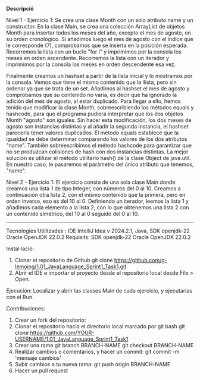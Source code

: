 <b>Descripció</b>

Nivel 1 - Ejercicio 1:
  Se crea una clase Month con un solo atributo name y un constructor.
  En la clase Main, se crea una colección ArrayList de objetos Month para insertar todos los meses del año, excepto el mes de agosto, en su orden cronológico.
  Si añadimos luego el mes de agosto con el índice que le corresponde (7), comprobamos que se inserta en la posición esperada.
  Recorremos la lista con un bucle "for i" y imprimimos por la consola los meses en orden ascendente.
  Recorremos la lista con un iterador y imprimimos por la consola los meses en orden descendente esa vez.
  
  Finalmente creamos un hashset a partir de la lista inicial y lo mostramos por la consola. Vemos que tiene el mismo contenido que la llista, pero sin ordenar ya que se trata de un set.
  Añadimos al hashset el mes de agosto y comprobamos que su contenido no varía, es decir que ha ignorado la adición del mes de agosto, al estar duplicado.
  Para llegar a ello, hemos tenido que modificar la clase Month, sobreescribiendo los métodos equals y hashcode, para que el programa pudiera interpretar que los dos objetos Month "agosto" son iguales.
  Sin hacer esta modificación, los dos meses de agosto son instancias distintas y al añadir la segunda instancia, el hashset parecería tener valores duplicados.
  El método equals establece que la igualdad se debe determinar comparando los valores de los dos atributos "name".
  También sobreescribimos el método hashcode para garantizar que no se produzcan colisiones de hash con dos instancias distintas. La mejor solución es utilizar el método utilitario hash()
  de la clase Object de java.util. En nuestro caso, le pasaremos el parámetro del único atributo que tenemos, "name".

Nivel 2 - Ejercicio 1:
  El ejercicio consta de una sola clase Main donde creamos una lista 1 de tipo Integer, con números del 0 al 10.
  Creamos a continuación otra lista 2, con el mismo contenido que la primera, pero en orden inverso, eso es del 10 al 0.
  Definiendo un iterador, leemos la lista 1 y añadimos cada elemento a la lista 2, con lo que obtenemos una lista 2 con un contenido simétrico, del 10 al 0 seguido del 0 al 10.

---------------------------------  
Tecnologies Utilitzades : IDE IntelliJ Idea v 2024.2.1, Java, SDK openjdk-22 Oracle OpenJDK 22.0.2
Requisits: SDK openjdk-22 Oracle OpenJDK 22.0.2

Instal·lació: 
1. Clonar el repositorio de Github
git clone https://github.com/g-lemoing/1.01_JavaLanguage_Sprint1_Task1.git
2. Abrir el IDE e importar el proyecto desde el repositorio local desde File > Open.

Ejecución:
Localizar y abrir las classes Main de cada ejercicio, y ejecutarlas con el Run.

Contribuciones:
1. Crear un fork del repositorio: 
2. Clonar el repositorio hacia el directorio local marcado por git bash
 git clone https://github.com/YOUR-USERNAME/1.01_JavaLanguage_Sprint1_Task1
3. Crear una rama
git branch BRANCH-NAME
git checkout BRANCH-NAME
4. Realizar cambios o comentarios, y hacer un commit: git commit -m 'mensaje cambios'
5. Subir cambios a tu nueva rama: git push origin BRANCH-NAME
6. Hacer un pull request
